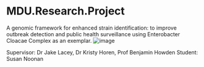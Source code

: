 # MDU.Research.Project
A genomic framework for enhanced strain identification: to improve outbreak detection and public health surveillance using Enterobacter Cloacae Complex 
as an exemplar.
![image](https://github.com/S-Noonan/MDU.Research.Project/assets/88170142/aa59e84a-8032-4517-bb60-feaa994ca4f9)

Supervisor: Dr Jake Lacey, Dr Kristy Horen, Prof Benjamin Howden
Student: Susan Noonan
